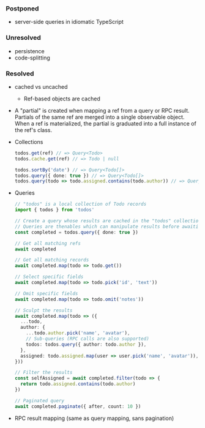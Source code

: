 ### Postponed

- server-side queries in idiomatic TypeScript

### Unresolved

- persistence
- code-splitting

### Resolved

- cached vs uncached
  - Ref-based objects are cached

- A "partial" is created when mapping a ref from a query or RPC result.
  Partials of the same ref are merged into a single observable object.
  When a ref is materialized, the partial is graduated into a full
  instance of the ref's class.

- Collections
  ```ts
  todos.get(ref) // => Query<Todo>
  todos.cache.get(ref) // => Todo | null

  todos.sortBy('date') // => Query<Todo[]>
  todos.query({ done: true }) // => Query<Todo[]>
  todos.query(todo => todo.assigned.contains(todo.author)) // => Query<Todo[]>
  ```

- Queries
  ```ts
  // "todos" is a local collection of Todo records
  import { todos } from 'todos'

  // Create a query whose results are cached in the "todos" collection.
  // Queries are thenables which can manipulate results before awaiting them.
  const completed = todos.query({ done: true })

  // Get all matching refs
  await completed

  // Get all matching records
  await completed.map(todo => todo.get())

  // Select specific fields
  await completed.map(todo => todo.pick('id', 'text'))

  // Omit specific fields
  await completed.map(todo => todo.omit('notes'))

  // Sculpt the results
  await completed.map(todo => ({
    ...todo,
    author: {
      ...todo.author.pick('name', 'avatar'),
      // Sub-queries (RPC calls are also supported)
      todos: todos.query({ author: todo.author }),
    },
    assigned: todo.assigned.map(user => user.pick('name', 'avatar')),
  }))

  // Filter the results
  const selfAssigned = await completed.filter(todo => {
    return todo.assigned.contains(todo.author)
  })

  // Paginated query
  await completed.paginate({ after, count: 10 })
  ```

- RPC result mapping
  (same as query mapping, sans pagination)
